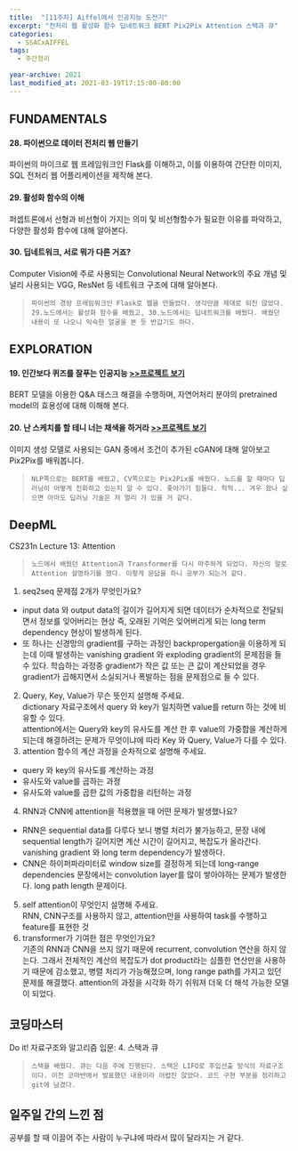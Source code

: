 ```yaml
---
title:  "[11주차] Aiffel에서 인공지능 도전기"
excerpt: "전처리 웹 활성화 함수 딥네트워크 BERT Pix2Pix Attention 스택과 큐"
categories:
  - SSACxAIFFEL
tags:
  - 주간정리

year-archive: 2021
last_modified_at: 2021-03-19T17:15:00-00:00
---
```


## FUNDAMENTALS
#### 28. 파이썬으로 데이터 전처리 웹 만들기
파이썬의 마이크로 웹 프레임워크인 Flask를 이해하고, 이를 이용하여 간단한 이미지, SQL 전처리 웹 어플리케이션을 제작해 본다.
#### 29. 활성화 함수의 이해
퍼셉트론에서 선형과 비선형이 가지는 의미 및 비선형함수가 필요한 이유를 파악하고, 다양한 활성화 함수에 대해 알아본다.
#### 30. 딥네트워크, 서로 뭐가 다른 거죠?
Computer Vision에 주로 사용되는 Convolutional Neural Network의 주요 개념 및 널리 사용되는 VGG, ResNet 등 네트워크 구조에 대해 알아본다.
>`파이썬의 경량 프레임워크인 Flask로 웹을 만들었다. 생각만큼 제대로 되진 않았다. 29.노드에서는 활성화 함수를 배웠고, 30.노드에서는 딥네트워크를 배웠다. 배웠던 내용이 또 나오니 익숙한 얼굴을 본 듯 반갑기도 하다. `

## EXPLORATION  
#### 19. 인간보다 퀴즈를 잘푸는 인공지능 [>>프로젝트 보기](https://github.com/adele2020/ssacxaiffel/blob/main/%5BE13%5D_Stock_forecast.ipynb)
BERT 모델을 이용한 Q&A 태스크 해결을 수행하며, 자연어처리 분야의 pretrained model의 효용성에 대해 이해해 본다.
#### 20. 난 스케치를 할 테니 너는 채색을 하거라 [>>프로젝트 보기](https://github.com/adele2020/ssacxaiffel/blob/main/%5BE14%5D_medical_images_cnn.ipynb)
이미지 생성 모델로 사용되는 GAN 중에서 조건이 추가된 cGAN에 대해 알아보고 Pix2Pix를 배워봅니다.
>`NLP쪽으로는 BERT를 배웠고, CV쪽으로는 Pix2Pix를 배웠다. 노드를 할 때마다 딥러닝이 어떻게 진화하고 있는지 알 수 있다. 좇아가기 힘들다. 헉헉... 겨우 왔나 싶으면 아마도 딥러닝 기술은 저 멀리 가 있을 거 같다. `  

## DeepML   
CS231n Lecture 13: Attention
>`노드에서 배웠던 Attention과 Transformer를 다시 마주하게 되었다. 자신의 말로 Attention 설명하기를 했다. 이렇게 문답을 하니 공부가 되는거 같다.`
1. seq2seq 문제점 2개가 무엇인가요?  
- input data 와 output data의 길이가 길어지게 되면 데이터가 순차적으로 전달되면서 정보를 잊어버리는 현상 즉, 오래된 기억은 잊어버리게 되는 long term dependency 현상이 발생하게 된다.   
- 또 하나는 신경망의 gradient를 구하는 과정인 backpropergation을 이용하게 되는데 이때 발생하는 vanishing gradient 와 exploding gradient의 문제점을 들 수 있다. 학습하는 과정중 gradient가 작은 값 또는 큰 값이 계산되었을 경우 gradient가 곱해지면서 소실되거나 폭발하는 점을 문제점으로 들 수 있다.  
2. Query, Key, Value가 무슨 뜻인지 설명해 주세요.  
dictionary 자료구조에서 query 와 key가 일치하면 value를 return 하는 것에 비유할 수 있다.  
attention에서는 Query와 key의 유사도를 계산 한 후 value의 가중합을 계산하게 되는데 해결하려는 문제가 무엇이냐에 따라 Key 와 Query, Value가  다를 수 있다.    
3. attention 함수의 계산 과정을 순차적으로 설명해 주세요.  
- query 와 key의 유사도를 계산하는 과정  
- 유사도와 value를 곱하는 과정  
- 유사도와 value를 곱한 값의 가중합을 리턴하는 과정  
4. RNN과 CNN에 attention을 적용했을 때 어떤 문제가 발생했나요?  
- RNN은 sequential data를 다루다 보니 병렬 처리가 불가능하고, 문장 내에 sequential length가 길어지면 계산 시간이 길어지고, 복잡도가 올라간다. vanishing gradient 와 long term dependency가 발생하다.  
- CNN은 하이퍼파라미터로 window size를 결정하게 되는데 long-range dependencies 문장에서는 convolution layer를 많이 쌓아야하는 문제가 발생한다. long path length 문제이다.  
5. self attention이 무엇인지 설명해 주세요.  
RNN, CNN구조를 사용하지 않고, attention만을 사용하여 task를 수행하고 feature를 표현한 것  
6. transformer가 기여한 점은 무엇인가요?  
기존의 RNN과 CNN을 쓰지 않기 때문에 recurrent, convolution 연산을 하지 않는다. 그래서 전체적인 계산의 복잡도가 dot product라는 심플한 연산만을 사용하기 때문에 감소했고, 병렬 처리가 가능해졌으며, long range path를 가지고 있던 문제를 해결했다. attention의 과정을 시각화 하기 쉬워져 더욱 더 해석 가능한 모델이 되었다.  

## 코딩마스터   
Do it! 자료구조와 알고리즘 입문: 4. 스택과 큐
>`스택을 배웠다. 큐는 다음 주에 진행된다. 스택은 LIFO로 후입선출 방식의 자료구조이다. 이전 코마반에서 발표했던 내용이라 어렵진 않았다. 코드 구현 부분을 정리하고 git에 남겼다.`  

## 일주일 간의 느낀 점
공부를 할 때 이끌어 주는 사람이 누구냐에 따라서 많이 달라지는 거 같다.
